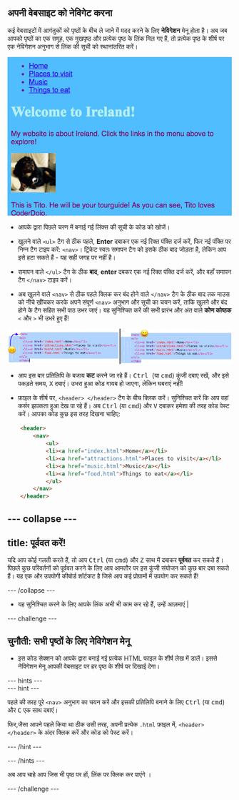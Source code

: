 ## अपनी वेबसाइट को नेविगेट करना

कई वेबसाइटों में आगंतुकों को पृष्ठों के बीच ले जाने में मदद करने के लिए **नेविगेशन** मेनू होता है। अब जब आपको पृष्ठों का एक समूह, एक मुखपृष्ठ और प्रत्येक पृष्ठ के लिंक मिल गए हैं, तो प्रत्येक पृष्ठ के शीर्ष पर एक नेविगेशन अनुभाग से लिंक की सूची को स्थानांतरित करें।

![शीर्ष पर नेविगेशन लिंक के साथ एक वेब पेज का उदाहरण](images/egNavLinksAtTop.png)

- आपके द्वारा पिछले चरण में बनाई गई लिंक्स की सूची के कोड को खोजें।

- खुलने वाले `<ul>` टैग से ठीक पहले, **Enter** दबाकर एक नई रिक्त पंक्ति दर्ज करें, फिर नई पंक्ति पर निम्न टैग टाइप करें: `<nav>`। ट्रिंकेट स्वतः समापन टैग को इसके ठीक बाद जोड़ता है, लेकिन आप इसे हटा सकते हैं - यह सही जगह पर नहीं है।

- समापन वाले `</ul>` टैग के ठीक **बाद**, **enter** दबकर एक नई रिक्त पंक्ति दर्ज करें, और वहाँ समापन टैग `</nav>` टाइप करें।

- अब खुलने वाले `<nav>` से ठीक पहले क्लिक कर बंद होने वाले `</nav>` टैग के ठीक बाद तक माउस को नीचे खींचकर करके अपने संपूर्ण `<nav>` अनुभाग और सूची का चयन करें, ताकि खुलने और बंद होने के टैग सहित सभी पाठ उभर जाएं। यह सुनिश्चित करें की सभी प्रारंभ और अंत वाले **कोण कोष्ठक** `<` और `>` भी उभरे हुए हैं!

![बाईं ओर पाठ पूरी तरह से चयनित नहीं है, जबकि दाईं ओर पाठ चयनित है](images/egSelectedYayWoops.png)

- आप इस बार प्रतिलिपि के बजाय **कट** करने जा रहे हैं। <kbd> Ctrl </kbd> (या <kbd>cmd</kbd>) कुंजी दबाए रखें, और इसे पकड़ते समय, <kbd>X</kbd> दबाएं। उभरा हुआ कोड गायब हो जाएगा, लेकिन घबराएं नहीं!

- फ़ाइल के शीर्ष पर, `<header> </header>` टैग के बीच क्लिक करें। सुनिश्चित करें कि आप वहां कर्सर झपकता हुआ देख पा रहे हैं। अब <kbd>Ctrl</kbd> (या <kbd> cmd</kbd>) और <kbd>V</kbd> दबाकर हमेशा की तरह कोड पेस्ट करें। आपका कोड कुछ इस तरह दिखना चाहिए:

```html
    <header>
        <nav>
            <ul>
            <li><a href="index.html">Home</a></li>
            <li><a href="attractions.html">Places to visit</a></li>
            <li><a href="music.html">Music</a></li>
            <li><a href="food.html">Things to eat</a></li>
            </ul>
        </nav>
    </header>
```

--- collapse ---
---
title: पूर्ववत करें!
---

यदि आप कोई गलती करते हैं, तो आप <kbd>Ctrl</kbd> (या <kbd>cmd</kbd>) और <kbd>Z</kbd> साथ में दबाकर **पूर्ववत** कर सकते हैं। पिछले कुछ परिवर्तनों को पूर्ववत करने के लिए आप आमतौर पर इस कुंजी संयोजन को कुछ बार दबा सकते हैं। यह एक और उपयोगी कीबोर्ड शॉर्टकट है जिसे आप कई प्रोग्रामों में उपयोग कर सकते हैं!

--- /collapse ---

- यह सुनिश्चित करने के लिए आपके लिंक अभी भी काम कर रहे हैं, उन्हें आज़माएं |

--- challenge ---

## चुनौती: सभी पृष्ठों के लिए नेविगेशन मेनू

- इस कोड सेक्शन को आपके द्वारा बनाई गई प्रत्येक HTML फाइल के शीर्ष लेख में डालें। इससे नेविगेशन मेनू आपकी वेबसाइट पर हर पृष्ठ के शीर्ष पर दिखाई देगा।
    
--- hints ---    
--- hint ---

पहले की तरह पूरे `<nav>` अनुभाग का चयन करें और इसकी प्रतिलिपि बनाने के लिए <kbd>Ctrl</kbd> (या <kbd>cmd</kbd>) और <kbd>C</kbd> एक साथ दबाएं।

फिर,जैसा आपने पहले किया था ठीक उसी तरह, अपनी प्रत्येक `.html` फ़ाइल में, `<header> </header>` के अंदर क्लिक करें और कोड को पेस्ट करें।

--- /hint ---

--- /hints ---

अब आप चाहे आप जिस भी पृष्ठ पर हों, लिंक पर क्लिक कर पाएंगे ।

--- /challenge ---